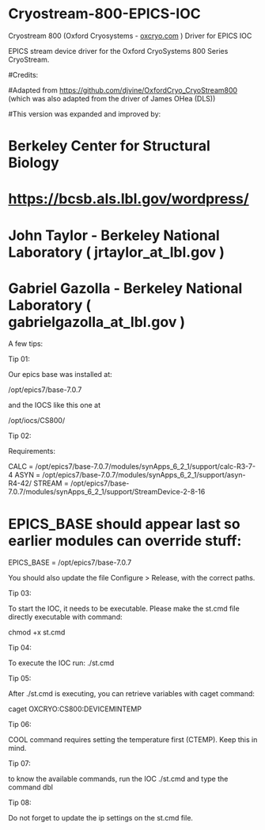 # Cryostream-800-EPICS-IOC
Cryostream 800 (Oxford Cryosystems - [oxcryo.com](https://www.oxcryo.com/) ) Driver for EPICS IOC

EPICS stream device driver for the Oxford CryoSystems 800 Series CryoStream.

#Credits:

#Adapted from https://github.com/djvine/OxfordCryo_CryoStream800 (which was also adapted from the driver of James OHea (DLS))

#This version was expanded and improved by:

# Berkeley Center for Structural Biology
# https://bcsb.als.lbl.gov/wordpress/
# John Taylor     - Berkeley National Laboratory ( jrtaylor_at_lbl.gov )
# Gabriel Gazolla - Berkeley National Laboratory ( gabrielgazolla_at_lbl.gov )

A few tips:

Tip 01:

Our epics base was installed at:

/opt/epics7/base-7.0.7

and the IOCS like this one at

/opt/iocs/CS800/

Tip 02:

Requirements:

CALC = /opt/epics7/base-7.0.7/modules/synApps_6_2_1/support/calc-R3-7-4
ASYN = /opt/epics7/base-7.0.7/modules/synApps_6_2_1/support/asyn-R4-42/
STREAM = /opt/epics7/base-7.0.7/modules/synApps_6_2_1/support/StreamDevice-2-8-16

# EPICS_BASE should appear last so earlier modules can override stuff:

EPICS_BASE = /opt/epics7/base-7.0.7

You should also update the file Configure > Release, with the correct paths.

Tip 03:

To start the IOC, it needs to be executable. 
Please make the st.cmd file directly executable with command:

chmod +x st.cmd

Tip 04: 

To execute the IOC run:
./st.cmd

Tip 05:

After ./st.cmd is executing, you can retrieve variables with caget command:

caget OXCRYO:CS800:DEVICEMINTEMP

Tip 06:

COOL command requires setting the temperature first (CTEMP). Keep this in mind.

Tip 07: 

to know the available commands, run the IOC ./st.cmd and type the command dbl

Tip 08:

Do not forget to update the ip settings on the st.cmd file.



